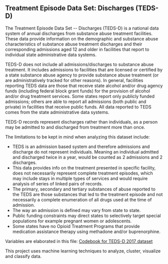 <h2>Treatment Episode Data Set: Discharges (TEDS-D)</h2>

The Treatment Episode Data Set -- Discharges (TEDS-D) is a national data system of annual discharges from substance abuse treatment
facilities. These data provide information on the demographic and substance abuse characteristics of substance abuse treatment 
discharges and their corresponding admissions aged 12 and older in facilities that report to individual state administrative data systems.

TEDS-D does not include all admissions/discharges to substance abuse treatment. 
It includes admissions to facilities that are licensed or certified by a state substance abuse agency to provide 
substance abuse treatment (or are administratively tracked for other reasons). In general, facilities reporting TEDS 
data are those that receive state alcohol and/or drug agency funds (including federal block grant funds) for the provision
of alcohol and/or drug treatment services. Some states report only publicly funded admissions; others are able to report all
admissions (both public and private) in facilities that receive public funds. All data reported to TEDS comes from the state 
administrative data systems.

TEDS-D records represent discharges rather than individuals, as a person may be admitted to and discharged from treatment 
more than once.

The limitations to be kept in mind when analyzing this dataset include:
- TEDS is an admission based system and therefore admissions and discharge do not represent individuals. Meaning an individual admitted and discharged twice in a year, would be counted as 2 admissions and 2 discharges.
- This data provides info on the treatment presented in specific facility, does not necessarily represent complete treatment episodes, which may include stays in multiple types of services and would require analysis of series of linked pairs of records.
- The primary, secondary and tertiary substances of abuse reported to the TEDS are those substances that led to the treatment episode and not necessarily a complete enumeration of all drugs used at the time of admission.
- The way an admission is defined may vary from state to state.
- Public funding constraints may direct states to selectively target special populations for example pregnant women or adolescents.
- Some states have no Opioid Treatment Programs that provide medication assistance therapy using methadone and/or buprenorphine.


Variables are elaborated in this file:
<a href="https://www.icpsr.umich.edu/icpsrweb/ICPSR/studies/30122/variables?start=0&sort=VARLABEL_SORT%20asc&STUDYQ=30122&EXTERNAL_FLAG=1&ARCHIVE=ICPSR&rows=50#"> Codebook for TEDS-D 2017 dataset </a>

This project uses machine learning techniques to analyze, cluster, visualize and classify data. 
